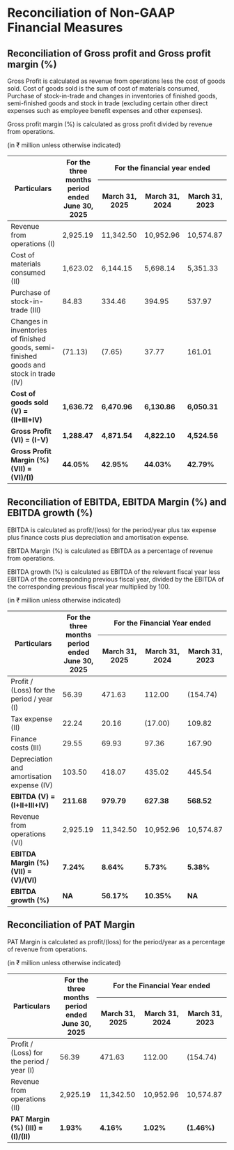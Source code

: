 # Reconciliation of Non-GAAP Financial Measures

## Reconciliation of Gross profit and Gross profit margin (%)

Gross Profit is calculated as revenue from operations less the cost of goods sold. Cost of goods sold is the sum of cost of materials consumed, Purchase of stock-in-trade and changes in inventories of finished goods, semi-finished goods and stock in trade (excluding certain other direct expenses such as employee benefit expenses and other expenses).

Gross profit margin (%) is calculated as gross profit divided by revenue from operations.

(in ₹ million unless otherwise indicated)

<table><thead><tr><th rowspan="2">Particulars</th><th rowspan="2">For the three<br>months period ended<br>June 30, 2025</th><th colspan="3">For the financial year ended</th></tr><tr><th>March 31, 2025</th><th>March 31, 2024</th><th>March 31, 2023</th></tr></thead><tbody><tr><td>Revenue from operations (I)</td><td>2,925.19</td><td>11,342.50</td><td>10,952.96</td><td>10,574.87</td></tr><tr><td>Cost of materials consumed (II)</td><td>1,623.02</td><td>6,144.15</td><td>5,698.14</td><td>5,351.33</td></tr><tr><td>Purchase of stock-in-trade (III)</td><td>84.83</td><td>334.46</td><td>394.95</td><td>537.97</td></tr><tr><td>Changes in inventories of finished goods, semi-finished goods and stock in trade (IV)</td><td>(71.13)</td><td>(7.65)</td><td>37.77</td><td>161.01</td></tr><tr><td><strong>Cost of goods sold (V) = (II+III+IV)</strong></td><td><strong>1,636.72</strong></td><td><strong>6,470.96</strong></td><td><strong>6,130.86</strong></td><td><strong>6,050.31</strong></td></tr><tr><td><strong>Gross Profit (VI) = (I-V)</strong></td><td><strong>1,288.47</strong></td><td><strong>4,871.54</strong></td><td><strong>4,822.10</strong></td><td><strong>4,524.56</strong></td></tr><tr><td><strong>Gross Profit Margin (%) (VII) = (VI)/(I)</strong></td><td><strong>44.05%</strong></td><td><strong>42.95%</strong></td><td><strong>44.03%</strong></td><td><strong>42.79%</strong></td></tr></tbody></table>

## Reconciliation of EBITDA, EBITDA Margin (%) and EBITDA growth (%)

EBITDA is calculated as profit/(loss) for the period/year plus tax expense plus finance costs plus depreciation and amortisation expense.

EBITDA Margin (%) is calculated as EBITDA as a percentage of revenue from operations.

EBITDA growth (%) is calculated as EBITDA of the relevant fiscal year less EBITDA of the corresponding previous fiscal year, divided by the EBITDA of the corresponding previous fiscal year multiplied by 100.

(in ₹ million unless otherwise indicated)

<table><thead><tr><th rowspan="2">Particulars</th><th rowspan="2">For the three<br>months period ended<br>June 30, 2025</th><th colspan="3">For the Financial Year ended</th></tr><tr><th>March 31, 2025</th><th>March 31, 2024</th><th>March 31, 2023</th></tr></thead><tbody><tr><td>Profit / (Loss) for the period / year (I)</td><td>56.39</td><td>471.63</td><td>112.00</td><td>(154.74)</td></tr><tr><td>Tax expense (II)</td><td>22.24</td><td>20.16</td><td>(17.00)</td><td>109.82</td></tr><tr><td>Finance costs (III)</td><td>29.55</td><td>69.93</td><td>97.36</td><td>167.90</td></tr><tr><td>Depreciation and amortisation expense (IV)</td><td>103.50</td><td>418.07</td><td>435.02</td><td>445.54</td></tr><tr><td><strong>EBITDA (V) = (I+II+III+IV)</strong></td><td><strong>211.68</strong></td><td><strong>979.79</strong></td><td><strong>627.38</strong></td><td><strong>568.52</strong></td></tr><tr><td>Revenue from operations (VI)</td><td>2,925.19</td><td>11,342.50</td><td>10,952.96</td><td>10,574.87</td></tr><tr><td><strong>EBITDA Margin (%) (VII) = (V)/(VI)</strong></td><td><strong>7.24%</strong></td><td><strong>8.64%</strong></td><td><strong>5.73%</strong></td><td><strong>5.38%</strong></td></tr><tr><td><strong>EBITDA growth (%)</strong></td><td><strong>NA</strong></td><td><strong>56.17%</strong></td><td><strong>10.35%</strong></td><td><strong>NA</strong></td></tr></tbody></table>

## Reconciliation of PAT Margin

PAT Margin is calculated as profit/(loss) for the period/year as a percentage of revenue from operations.

(in ₹ million unless otherwise indicated)

<table><thead><tr><th rowspan="2">Particulars</th><th rowspan="2">For the three<br>months period ended<br>June 30, 2025</th><th colspan="3">For the Financial Year ended</th></tr><tr><th>March 31, 2025</th><th>March 31, 2024</th><th>March 31, 2023</th></tr></thead><tbody><tr><td>Profit / (Loss) for the period / year (I)</td><td>56.39</td><td>471.63</td><td>112.00</td><td>(154.74)</td></tr><tr><td>Revenue from operations (II)</td><td>2,925.19</td><td>11,342.50</td><td>10,952.96</td><td>10,574.87</td></tr><tr><td><strong>PAT Margin (%) (III) = (I)/(II)</strong></td><td><strong>1.93%</strong></td><td><strong>4.16%</strong></td><td><strong>1.02%</strong></td><td><strong>(1.46%)</strong></td></tr></tbody></table>